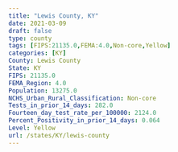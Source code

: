 ```yaml
---
title: "Lewis County, KY"
date: 2021-03-09
draft: false
type: county
tags: [FIPS:21135.0,FEMA:4.0,Non-core,Yellow]
categories: [KY]
County: Lewis County
State: KY
FIPS: 21135.0
FEMA_Region: 4.0
Population: 13275.0
NCHS_Urban_Rural_Classification: Non-core
Tests_in_prior_14_days: 282.0
Fourteen_day_test_rate_per_100000: 2124.0
Percent_Positivity_in_prior_14_days: 0.064
Level: Yellow
url: /states/KY/lewis-county
---
```



